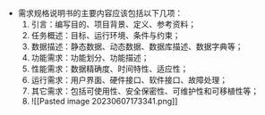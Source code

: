 - 需求规格说明书的主要内容应该包括以下几项：
	1. 引言：编写目的、项目背景、定义、参考资料；
	2. 任务概述：目标、运行环境、条件与约束；
	3. 数据描述：静态数据、动态数据、数据库描述、数据字典等；
	4. 功能需求：功能划分、功能描述；
	5. 性能需求：数据精确度、时间特性、适应性；
	6. 运行需求：用户界面、硬件接口、软件接口、故障处理；
	7. 其它需求：包括可使用性、安全保密性、可维护性和可移植性等；
	8. ![[Pasted image 20230607173341.png]]